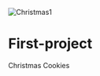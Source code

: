 ![Christmas1](https://user-images.githubusercontent.com/74706560/110796215-62350a00-8280-11eb-86c3-0fe7fa541b35.png)
# First-project
Christmas Cookies
